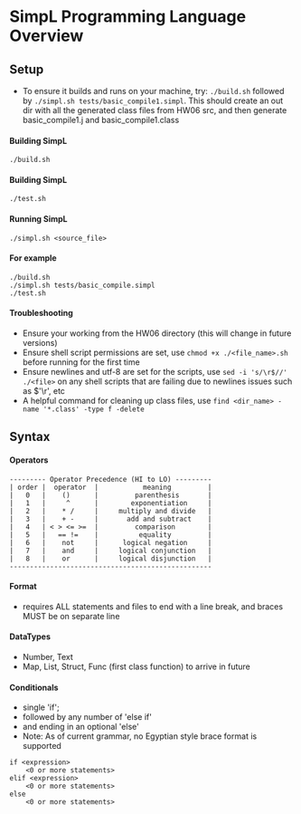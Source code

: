 # SimpL Programming Language Overview

## Setup
- To ensure it builds and runs on your machine, try: `./build.sh` followed by
  `./simpl.sh tests/basic_compile1.simpl`. This should create an out dir with all
  the generated class files from HW06 src, and then generate basic_compile1.j and
  basic_compile1.class

#### Building SimpL

    ./build.sh

#### Building SimpL

    ./test.sh

#### Running SimpL

    ./simpl.sh <source_file>

#### For example

    ./build.sh
    ./simpl.sh tests/basic_compile.simpl
    ./test.sh

#### Troubleshooting
- Ensure your working from the HW06 directory (this will change in future versions)
- Ensure shell script permissions are set, use `chmod +x ./<file_name>.sh` before
  running for the first time
- Ensure newlines and utf-8 are set for the scripts, use `sed -i 's/\r$//' ./<file>`
  on any shell scripts that are failing due to newlines issues such as $'\r', etc
- A helpful command for cleaning up class files, use `find <dir_name> -name '*.class' -type f -delete`


## Syntax

#### Operators
```
--------- Operator Precedence (HI to LO) ---------
| order |  operator  |           meaning         |
|   0   |    ()      |         parenthesis       |
|   1   |     ^      |        exponentiation     |
|   2   |    * /     |     multiply and divide   |
|   3   |    + -     |       add and subtract    |
|   4   | < > <= >=  |         comparison        |
|   5   |   == !=    |          equality         |
|   6   |    not     |      logical negation     |
|   7   |    and     |     logical conjunction   |
|   8   |    or      |     logical disjunction   |
--------------------------------------------------
```


#### Format
- requires ALL statements and files to end with a line break, and braces MUST be on
  separate line


#### DataTypes
- Number, Text
- Map, List, Struct, Func (first class function) to arrive in future


#### Conditionals
- single 'if';
- followed by any number of 'else if'
- and ending in an optional 'else'
- Note: As of current grammar, no Egyptian style brace format is supported

```
if <expression>
    <0 or more statements>
elif <expression>
    <0 or more statements>
else
    <0 or more statements>

```

